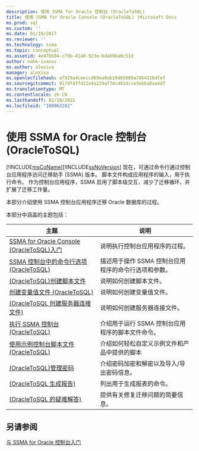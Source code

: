 ```yaml
---
description: 使用 SSMA for Oracle 控制台 (OracleToSQL)
title: 使用 SSMA for Oracle Console (OracleToSQL) |Microsoft Docs
ms.prod: sql
ms.custom: ''
ms.date: 01/19/2017
ms.reviewer: ''
ms.technology: ssma
ms.topic: conceptual
ms.assetid: 4e47bb04-cf9b-41a0-923e-bdab9ba0c51d
author: nahk-ivanov
ms.author: alexiva
manager: alexiva
ms.openlocfilehash: af929a4ceeccd69ea8ab19d85089a78641164fef
ms.sourcegitcommit: 917df4ffd22e4a229af7dc481dcce3ebba0aa4d7
ms.translationtype: MT
ms.contentlocale: zh-CN
ms.lasthandoff: 02/10/2021
ms.locfileid: "100063282"
---
```

# <a name="working-with-ssma-for-oracle-console-oracletosql"></a>使用 SSMA for Oracle 控制台 (OracleToSQL)
[!INCLUDE[msCoName](../../includes/msconame_md.md)][!INCLUDE[ssNoVersion](../../includes/ssnoversion-md.md)] 现在，可通过命令行通过控制台应用程序访问迁移助手 (SSMA) 版本。 脚本文件构成应用程序的输入，用于执行命令。 作为控制台应用程序，SSMA 启用了脚本级交互，减少了迁移循环，并扩展了迁移工作量。  
  
本部分介绍使用 SSMA 控制台应用程序迁移 Oracle 数据库的过程。  
  
本部分中涵盖的主题包括：  
  
|主题|说明|  
|-|-|  
|[SSMA for Oracle Console &#40;OracleToSQL&#41;入门 ](../../ssma/oracle/getting-started-with-ssma-for-oracle-console-oracletosql.md)|说明执行控制台应用程序的过程。|  
|[SSMA 控制台中的命令行选项 &#40;OracleToSQL&#41;](../../ssma/oracle/command-line-options-in-ssma-console-oracletosql.md)|描述用于操作 SSMA 控制台应用程序的命令行选项和参数。|  
|[&#40;OracleToSQL&#41;创建脚本文件 ](../../ssma/oracle/creating-script-files-oracletosql.md)|说明如何创建脚本文件。|  
|[创建变量值文件 &#40;OracleToSQL&#41;](../../ssma/oracle/creating-variable-value-files-oracletosql.md)|说明如何创建变量值文件。|  
|[&#40;OracleToSQL 创建服务器连接文件&#41;](../../ssma/oracle/creating-the-server-connection-files-oracletosql.md)|说明如何创建服务器连接文件。|  
|[执行 SSMA 控制台 &#40;OracleToSQL&#41;](../../ssma/oracle/executing-the-ssma-console-oracletosql.md)|介绍用于运行 SSMA 控制台应用程序的脚本文件命令。|  
|[使用示例控制台脚本文件 &#40;OracleToSQL&#41;](../../ssma/oracle/working-with-the-sample-console-script-files-oracletosql.md)|介绍如何轻松自定义示例文件和产品中提供的脚本|  
|[&#40;OracleToSQL&#41;管理密码 ](../../ssma/oracle/managing-passwords-oracletosql.md)|介绍密码加密和解密以及导入/导出密码信息。|  
|[&#40;OracleToSQL 生成报告&#41;](../../ssma/oracle/generating-reports-oracletosql.md)|列出用于生成报表的命令。|  
|[&#40;OracleToSQL 的疑难解答&#41;](../../ssma/oracle/troubleshooting-oracletosql.md)|提供有关修复迁移问题的简要信息。|  
  
## <a name="see-also"></a>另请参阅  
[与 SSMA for Oracle 控制台入门](getting-started-with-ssma-for-oracle-console-oracletosql.md)  
  
